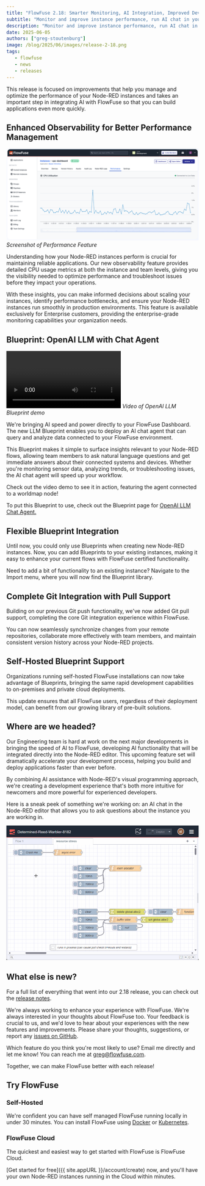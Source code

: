 ```yaml
---
title: "FlowFuse 2.18: Smarter Monitoring, AI Integration, Improved DevOps, and a preview of exciting things to come"
subtitle: "Monitor and improve instance performance, run AI chat in your Dashboard, Git pull, and more."
description: "Monitor and improve instance performance, run AI chat in your Dashboard, Git pull, and more."
date: 2025-06-05
authors: ["greg-stoutenburg"]
image: /blog/2025/06/images/release-2-18.png
tags:
   - flowfuse
   - news
   - releases
---
```


This release is focused on improvements that help you manage and optimize the performance of your Node-RED instances and takes an important step in integrating AI with FlowFuse so that you can build applications even more quickly.

<!--more-->

## Enhanced Observability for Better Performance Management
![Screenshot of Performance feature](./images/observability1.png)
_Screenshot of Performance Feature_

Understanding how your Node-RED instances perform is crucial for maintaining reliable applications. Our new observability feature provides detailed CPU usage metrics at both the instance and team levels, giving you the visibility needed to optimize performance and troubleshoot issues before they impact your operations.

With these insights, you can make informed decisions about scaling your instances, identify performance bottlenecks, and ensure your Node-RED instances run smoothly in production environments. This feature is available exclusively for Enterprise customers, providing the enterprise-grade monitoring capabilities your organization needs.

## Blueprint: OpenAI LLM with Chat Agent

<video src="https://website-data.s3.eu-west-1.amazonaws.com/Blueprint+-+Open+AI+Chat.mp4" controls></video>
_Video of OpenAI LLM Blueprint demo_

We're bringing AI speed and power directly to your FlowFuse Dashboard. The new LLM Blueprint enables you to deploy an AI chat agent that can query and analyze data connected to your FlowFuse environment.

This Blueprint makes it simple to surface insights relevant to your Node-RED flows, allowing team members to ask natural language questions and get immediate answers about their connected systems and devices. Whether you're monitoring sensor data, analyzing trends, or troubleshooting issues, the AI chat agent will speed up your workflow.

Check out the video demo to see it in action, featuring the agent connected to a worldmap node!

To put this Blueprint to use, check out the Blueprint page for [OpenAI LLM Chat Agent.](https://flowfuse.com/blueprints/ai/llm-chat-agent/)


## Flexible Blueprint Integration

Until now, you could only use Blueprints when creating new Node-RED instances. Now, you can add Blueprints to your existing instances, making it easy to enhance your current flows with FlowFuse certified functionality.

Need to add a bit of functionality to an existing instance? Navigate to the Import menu, where you will now find the Blueprint library. 


## Complete Git Integration with Pull Support

Building on our previous Git push functionality, we've now added Git pull support, completing the core Git integration experience within FlowFuse.

You can now seamlessly synchronize changes from your remote repositories, collaborate more effectively with team members, and maintain consistent version history across your Node-RED projects. 

## Self-Hosted Blueprint Support

Organizations running self-hosted FlowFuse installations can now take advantage of Blueprints, bringing the same rapid development capabilities to on-premises and private cloud deployments. 

This update ensures that all FlowFuse users, regardless of their deployment model, can benefit from our growing library of pre-built solutions.

## Where are we headed?

Our Engineering team is hard at work on the next major developments in bringing the speed of AI to FlowFuse, developing AI functionality that will be integrated directly into the Node-RED editor. This upcoming feature set will dramatically accelerate your development process, helping you build and deploy applications faster than ever before.

By combining AI assistance with Node-RED's visual programming approach, we're creating a development experience that's both more intuitive for newcomers and more powerful for experienced developers.

Here is a sneak peek of something we're working on: an AI chat in the Node-RED editor that allows you to ask questions about the instance you are working in. 

![Preview of AI in Node-RED Editor](./images/AI_preview.gif)

## What else is new?

For a full list of everything that went into our 2.18 release, you can check out the [release notes](https://github.com/FlowFuse/flowfuse/releases/).

We're always working to enhance your experience with FlowFuse. We're always interested in your thoughts about FlowFuse too. Your feedback is crucial to us, and we'd love to hear about your experiences with the new features and improvements. Please share your thoughts, suggestions, or report any [issues on GitHub](https://github.com/FlowFuse/flowfuse/issues/new/choose). 

Which feature do you think you're most likely to use? Email me directly and let me know! You can reach me at greg@flowfuse.com.

Together, we can make FlowFuse better with each release!

## Try FlowFuse

### Self-Hosted

We're confident you can have self managed FlowFuse running locally in under 30 minutes. You can install FlowFuse using [Docker](/docs/install/docker/) or [Kubernetes](/docs/install/kubernetes/).

### FlowFuse Cloud

The quickest and easiest way to get started with FlowFuse is FlowFuse Cloud.

[Get started for free]({{ site.appURL }}/account/create) now, and you'll have your own Node-RED instances running in the Cloud within minutes.